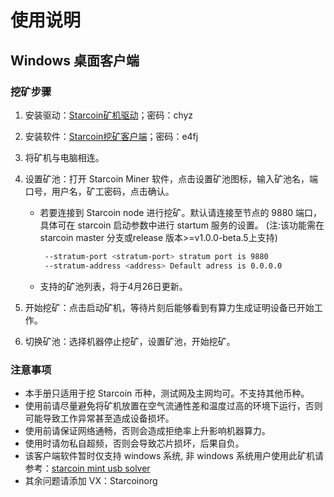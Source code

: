 # 使用说明

## Windows 桌面客户端
### 挖矿步骤

1. 安装驱动：[Starcoin矿机驱动](https://pan.baidu.com/s/1EBIiYLtSQ_07gY1eneM7Dw)；密码：chyz
2. 安装软件：[Starcoin挖矿客户端](https://pan.baidu.com/s/1x5sgl4mb2qtHYJDxK_RFCg)；密码：e4fj

3. 将矿机与电脑相连。

4. 设置矿池：打开 Starcoin Miner 软件，点击设置矿池图标，输入矿池名，端口号，用户名，矿工密码，点击确认。
   * 若要连接到 Starcoin node 进行挖矿。默认请连接至节点的 9880 端口，具体可在 starcoin 启动参数中进行 startum 服务的设置。
	 (注:该功能需在  starcoin master 分支或release 版本>=v1.0.0-beta.5上支持)
     ```bash
      --stratum-port <stratum-port> stratum port is 9880
      --stratum-address <address> Default adress is 0.0.0.0
     ```
   * 支持的矿池列表，将于4月26日更新。
	 
5. 开始挖矿：点击启动矿机，等待片刻后能够看到有算力生成证明设备已开始工作。
6. 切换矿池：选择机器停止挖矿，设置矿池，开始挖矿。

### 注意事项

* 本手册只适用于挖 Starcoin 币种，测试网及主网均可。不支持其他币种。
* 使用前请尽量避免将矿机放置在空气流通性差和温度过高的环境下运行，否则可能导致工作异常甚至造成设备损坏。
* 使用前请保证网络通畅，否则会造成拒绝率上升影响机器算力。
* 使用时请勿私自超频，否则会导致芯片损坏，后果自负。
* 该客户端软件暂时仅支持 windows 系统, 非 windows 系统用户使用此矿机请参考：[starcoin mint usb solver](https://github.com/fikgol/usbsolver)
* 其余问题请添加 VX：Starcoinorg

